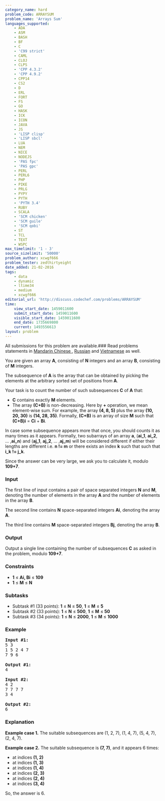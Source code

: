 ```yaml
---
category_name: hard
problem_code: ARRAYSUM
problem_name: 'Arrays Sum'
languages_supported:
    - ADA
    - ASM
    - BASH
    - BF
    - C
    - 'C99 strict'
    - CAML
    - CLOJ
    - CLPS
    - 'CPP 4.3.2'
    - 'CPP 4.9.2'
    - CPP14
    - CS2
    - D
    - ERL
    - FORT
    - FS
    - GO
    - HASK
    - ICK
    - ICON
    - JAVA
    - JS
    - 'LISP clisp'
    - 'LISP sbcl'
    - LUA
    - NEM
    - NICE
    - NODEJS
    - 'PAS fpc'
    - 'PAS gpc'
    - PERL
    - PERL6
    - PHP
    - PIKE
    - PRLG
    - PYPY
    - PYTH
    - 'PYTH 3.4'
    - RUBY
    - SCALA
    - 'SCM chicken'
    - 'SCM guile'
    - 'SCM qobi'
    - ST
    - TCL
    - TEXT
    - WSPC
max_timelimit: '1 - 3'
source_sizelimit: '50000'
problem_author: xcwgf666
problem_tester: zedthirtyeight
date_added: 21-02-2016
tags:
    - data
    - dynamic
    - ltime34
    - medium
    - xcwgf666
editorial_url: 'http://discuss.codechef.com/problems/ARRAYSUM'
time:
    view_start_date: 1459011600
    submit_start_date: 1459011600
    visible_start_date: 1459011600
    end_date: 1735669800
    current: 1493556613
layout: problem
---
```

All submissions for this problem are available.###  Read problems statements in [Mandarin Chinese ](http://www.codechef.com/download/translated/LTIME33/mandarin/ARRAYSUM.pdf), [Russian](http://www.codechef.com/download/translated/LTIME33/russian/ARRAYSUM.pdf) and [Vietnamese](http://www.codechef.com/download/translated/LTIME33/vietnamese/ARRAYSUM.pdf) as well.

You are given an array **A**, consisting of **N** integers and an array **B**, consisting of **M** integers.

The subsequence of **A** is the array that can be obtained by picking the elements at the arbitrary sorted set of positions from **A**.

Your task is to count the number of such subsequences **C** of **A** that:

- **C** contains exactly **M** elements.
- The array **(C+B)** is non-decreasing. Here by **+** operation, we mean element-wise sum. 
    For example, the array **(4, 8, 5)** plus the array **(10, 20, 30)** is **(14, 28, 35)**.
    Formally, **(C+B)** is an array of size **M** such that **(C+B)i** = **Ci** + **Bi**.

In case some subsequence appears more that once, you should counts it as many times as it appears.
Formally, two subarrays of an array **a**, (**ai\_1**, **ai\_2**, ... ,**ai\_n**) and (**aj\_1**, **aj\_2**, ... ,**aj\_m**) will be considered different if either their lengths are different i.e. **n != m** or there exists an index **k** such that such that **i\_k**  **!= j\_k**.

Since the answer can be very large, we ask you to calculate it, modulo **109+7**.

### Input

The first line of input contains a pair of space separated integers **N** and **M**, denoting the number of elements in the array **A** and the number of elements in the array **B**.

The second line contains **N** space-separated integers **Ai**, denoting the array **A**.

The third line contains **M** space-separated integers **Bj**, denoting the array **B**.

### Output

Output a single line containing the number of subsequences **C** as asked in the problem, modulo **109+7**.

### Constraints

- **1** ≤ **Ai, Bi** ≤ **109**
- **1** ≤ **M** ≤ **N**

### Subtasks

- Subtask #1 (33 points): **1** ≤ **N** ≤ **50**, **1** ≤ **M** ≤ **5**
- Subtask #2 (33 points): **1** ≤ **N** ≤ **500**, **1** ≤ **M** ≤ **50**
- Subtask #3 (34 points): **1** ≤ **N** ≤ **2000**, **1** ≤ **M** ≤ **1000**

### Example

<pre>
<b>Input #1:</b>
5 3
1 5 2 4 7
7 9 6

<b>Output #1:</b>
4

<b>Input #2:</b>
4 2
7 7 7 7
3 4

<b>Output #2:</b>
6
</pre>
### Explanation

**Example case 1.** The suitable subsequences are (1, 2, 7), (1, 4, 7), (5, 4, 7), (2, 4, 7).

**Example case 2.** The suitable subsequence is **(7, 7)**, and it appears 6 times:

- at indices **(1, 2)**
- at indices **(1, 3)**
- at indices **(1, 4)**
- at indices **(2, 3)**
- at indices **(2, 4)**
- at indices **(3, 4)**

So, the answer is 6.
